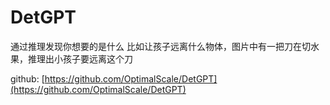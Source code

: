 # DetGPT

通过推理发现你想要的是什么
比如让孩子远离什么物体，图片中有一把刀在切水果，推理出小孩子要远离这个刀

github: [https://github.com/OptimalScale/DetGPT](https://github.com/OptimalScale/DetGPT)